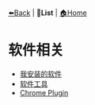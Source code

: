 [⬅️Back](../README.md) | **📝List** | [🏠Home](../README.md)

# 软件相关

- [我安装的软件](software.md)
- [软件工具](tool.md)
- [Chrome Plugin](chrome-plugin.md)
